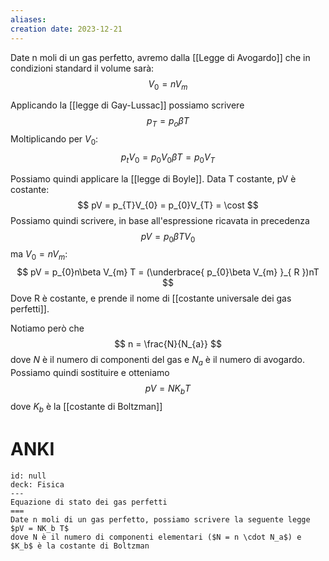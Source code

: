 ```yaml
---
aliases: 
creation date: 2023-12-21
---
```


Date n moli di un gas perfetto, avremo dalla [[Legge di Avogardo]] che in condizioni standard il volume sarà:
$$ V_{0} = nV_{m} $$

Applicando la [[legge di Gay-Lussac]] possiamo scrivere
$$ p_{T}=p_{o}\beta T $$
Moltiplicando per $V_{0}$:
$$ p_{t}V_{0} = p_{0}V_{0}\beta T = p_{0}V_{T} $$

Possiamo quindi applicare la [[legge di Boyle]]. Data T costante, pV è costante:
$$ pV = p_{T}V_{0} = p_{0}V_{T} = \cost $$
Possiamo quindi scrivere, in base all'espressione ricavata in precedenza
$$ pV = p_{0}\beta TV_{0} $$
ma $V_{0} = nV_{m}$:
$$ pV = p_{0}n\beta V_{m} T = (\underbrace{ p_{0}\beta V_{m} }_{ R })nT $$
Dove R è costante, e prende il nome di [[costante universale dei gas perfetti]].

Notiamo però che
$$ n = \frac{N}{N_{a}} $$
dove $N$ è il numero di componenti del gas e $N_{a}$ è il numero di avogardo. Possiamo quindi sostituire e otteniamo
$$ pV = NK_{b}T $$
dove $K_{b}$ è la [[costante di Boltzman]]

# ANKI

```anki
id: null
deck: Fisica
---
Equazione di stato dei gas perfetti
===
Date n moli di un gas perfetto, possiamo scrivere la seguente legge
$pV = NK_b T$
dove N è il numero di componenti elementari ($N = n \cdot N_a$) e $K_b$ è la costante di Boltzman
```
